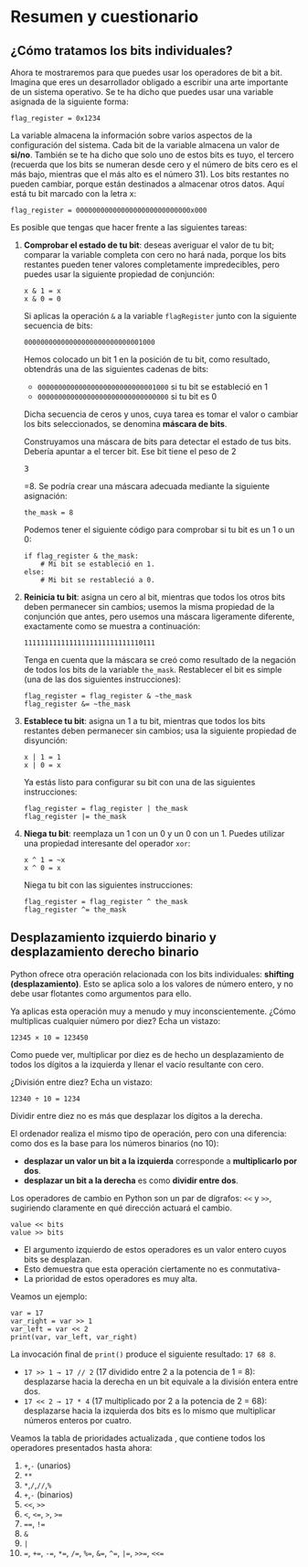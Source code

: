 # Resumen y cuestionario

## ¿Cómo tratamos los bits individuales?

Ahora te mostraremos para que puedes usar los operadores de bit a bit. Imagina que eres un desarrollador obligado a escribir una arte importante de un sistema operativo. Se te ha dicho que puedes usar una variable asignada de la siguiente forma:

```
flag_register = 0x1234
```

La variable almacena la información sobre varios aspectos de la configuración del sistema. Cada bit de la variable almacena un valor de **si/no**. También se te ha dicho que solo uno de estos bits es tuyo, el tercero (recuerda que los bits se numeran desde cero y el número de bits cero es el más bajo, mientras que el más alto es el número 31). Los bits restantes no pueden cambiar, porque están destinados a almacenar otros datos. Aquí está tu bit marcado con la letra x:

```
flag_register = 0000000000000000000000000000x000
```

Es posible que tengas que hacer frente a las siguientes tareas:

1. **Comprobar el estado de tu bit**: deseas averiguar el valor de tu bit; comparar la variable completa con cero no hará nada, porque los bits restantes pueden tener valores completamente impredecibles, pero puedes usar la siguiente propiedad de conjunción:

    ```
    x & 1 = x
    x & 0 = 0
    ```

    Si aplicas la operación `&` a la variable `flagRegister` junto con la siguiente secuencia de bits:

    ```
    00000000000000000000000000001000
    ```

    Hemos colocado un bit 1 en la posición de tu bit, como resultado, obtendrás una de las siguientes cadenas de bits:

    * `00000000000000000000000000001000` si tu bit se estableció en 1
    * `00000000000000000000000000000000` si tu bit es 0

    Dicha secuencia de ceros y unos, cuya tarea es tomar el valor o cambiar los bits seleccionados, se denomina **máscara de bits**.

    Construyamos una máscara de bits para detectar el estado de tus bits. Debería apuntar a el tercer bit. Ese bit tiene el peso de 2<pre>3</pre>=8. Se podría crear una máscara adecuada mediante la siguiente asignación:

    ```
    the_mask = 8
    ```

    Podemos tener el siguiente código para comprobar si tu bit es un 1 o un 0:

    ```
    if flag_register & the_mask:
        # Mi bit se estableció en 1.
    else:
        # Mi bit se restableció a 0.
    ```

2. **Reinicia tu bit**: asigna un cero al bit, mientras que todos los otros bits deben permanecer sin cambios; usemos la misma propiedad de la conjunción que antes, pero usemos una máscara ligeramente diferente, exactamente como se muestra a continuación:

    ```
    11111111111111111111111111110111
    ```

    Tenga en cuenta que la máscara se creó como resultado de la negación de todos los bits de la variable `the_mask`. Restablecer el bit es simple (una de las dos siguientes instrucciones):

    ```
    flag_register = flag_register & ~the_mask
    flag_register &= ~the_mask
    ```


3. **Establece tu bit**: asigna un 1 a tu bit, mientras que todos los bits restantes deben permanecer sin cambios; usa la siguiente propiedad de disyunción:

    ```
    x | 1 = 1
    x | 0 = x
    ```

    Ya estás listo para configurar su bit con una de las siguientes instrucciones:

    ```
    flag_register = flag_register | the_mask
    flag_register |= the_mask
    ```

4. **Niega tu bit**: reemplaza un 1 con un 0 y un 0 con un 1. Puedes utilizar una propiedad interesante del operador `xor`:

    ```
    x ^ 1 = ~x
    x ^ 0 = x
    ```

    Niega tu bit con las siguientes instrucciones:

    ```
    flag_register = flag_register ^ the_mask
    flag_register ^= the_mask
    ```

## Desplazamiento izquierdo binario y desplazamiento derecho binario

Python ofrece otra operación relacionada con los bits individuales: **shifting (desplazamiento)**. Esto se aplica solo a los valores de número entero, y no debe usar flotantes como argumentos para ello.

Ya aplicas esta operación muy a menudo y muy inconscientemente. ¿Cómo multiplicas cualquier número por diez? Echa un vistazo:

```
12345 × 10 = 123450
```

Como puede ver, multiplicar por diez es de hecho un desplazamiento de todos los dígitos a la izquierda y llenar el vacío resultante con cero.

¿División entre diez? Echa un vistazo:

```
12340 ÷ 10 = 1234
```

Dividir entre diez no es más que desplazar los dígitos a la derecha.

El ordenador realiza el mismo tipo de operación, pero con una diferencia: como dos es la base para los números binarios (no 10):

* **desplazar un valor un bit a la izquierda** corresponde a **multiplicarlo por dos**. 
* **desplazar un bit a la derecha** es como **dividir entre dos**.

Los operadores de cambio en Python son un par de dígrafos: `<<` y `>>`, sugiriendo claramente en qué dirección actuará el cambio.

```
value << bits
value >> bits
```

* El argumento izquierdo de estos operadores es un valor entero cuyos bits se desplazan. 
* Esto demuestra que esta operación ciertamente no es conmutativa-
* La prioridad de estos operadores es muy alta. 

Veamos un ejemplo:

```
var = 17
var_right = var >> 1
var_left = var << 2
print(var, var_left, var_right)
```

La invocación final de `print()` produce el siguiente resultado: `17 68 8`.
* `17 >> 1 → 17 // 2` (17 dividido entre 2 a la potencia de 1 = 8): desplazarse hacia la derecha en un bit equivale a la división entera entre dos.
* `17 << 2 → 17 * 4` (17 multiplicado por 2 a la potencia de 2 = 68): desplazarse hacia la izquierda dos bits es lo mismo que multiplicar números enteros por cuatro.


Veamos la tabla de prioridades actualizada , que contiene todos los operadores presentados hasta ahora:


1. `+`,`-` (unarios)
2. `**`
3. `*`,`/`,`//`,`%`
4. `+`,`-` (binarios)
5. `<<`, `>>`
6. `<`, `<=`, `>`, `>=` 	
7. `==`, `!=`
8. `&` 	
9. `|` 	
10. `=`, `+=`, `-=`, `*=`, `/=`, `%=`, `&=`, `^=`, `|=`, `>>=`, `<<=`

